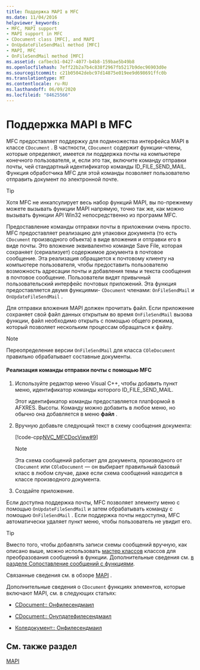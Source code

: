 ```yaml
---
title: Поддержка MAPI в MFC
ms.date: 11/04/2016
helpviewer_keywords:
- MFC, MAPI support
- MAPI support in MFC
- CDocument class [MFC], and MAPI
- OnUpdateFileSendMail method [MFC]
- MAPI, MFC
- OnFileSendMail method [MFC]
ms.assetid: cafbecb1-0427-4077-b4b8-159bae5b49b8
ms.openlocfilehash: 7eff22b2a7b4c838f2967fb5217b9dec96903d0e
ms.sourcegitcommit: c21b05042debc97d14875e019ee9d698691ffc0b
ms.translationtype: MT
ms.contentlocale: ru-RU
ms.lasthandoff: 06/09/2020
ms.locfileid: "84625566"
---
```

# <a name="mapi-support-in-mfc"></a>Поддержка MAPI в MFC

MFC предоставляет поддержку для подмножества интерфейса MAPI в классе `CDocument` . В частности, `CDocument` содержит функции-члены, которые определяют, имеется ли поддержка почты на компьютере конечного пользователя, и, если это так, включите команду отправки почты, чей стандартный идентификатор команды ID_FILE_SEND_MAIL. Функция обработчика MFC для этой команды позволяет пользователю отправить документ по электронной почте.

> [!TIP]
> Хотя MFC не инкапсулирует весь набор функций MAPI, вы по-прежнему можете вызывать функции MAPI напрямую, точно так же, как можно вызывать функции API Win32 непосредственно из программ MFC.

Предоставление команды отправки почты в приложении очень просто. MFC предоставляет реализацию для упаковки документа (то есть `CDocument` производного объекта) в виде вложения и отправки его в виде почты. Это вложение эквивалентно команде Save File, которая сохраняет (сериализует) содержимое документа в почтовое сообщение. Эта реализация обращается к почтовому клиенту на компьютере пользователя, чтобы предоставить пользователю возможность адресации почты и добавления темы и текста сообщения в почтовое сообщение. Пользователи видят привычный пользовательский интерфейс почтовых приложений. Эта функция предоставляется двумя функциями- `CDocument` членами: `OnFileSendMail` и `OnUpdateFileSendMail` .

Для отправки вложения MAPI должен прочитать файл. Если приложение сохраняет свой файл данных открытым во время `OnFileSendMail` вызова функции, файл необходимо открыть с помощью общего режима, который позволяет нескольким процессам обращаться к файлу.

> [!NOTE]
> Переопределение версии `OnFileSendMail` для класса `COleDocument` правильно обрабатывает составные документы.

#### <a name="to-implement-a-send-mail-command-with-mfc"></a>Реализация команды отправки почты с помощью MFC

1. Используйте редактор меню Visual C++, чтобы добавить пункт меню, идентификатор команды которого ID_FILE_SEND_MAIL.

   Этот идентификатор команды предоставляется платформой в AFXRES. Высоты. Команду можно добавить в любое меню, но обычно она добавляется в меню **файл** .

1. Вручную добавьте следующий текст в схему сообщения документа:

   [!code-cpp[NVC_MFCDocView#9](codesnippet/cpp/mapi-support-in-mfc_1.cpp)]

    > [!NOTE]
    >  Эта схема сообщений работает для документа, производного от `CDocument` или `COleDocument` — он выбирает правильный базовый класс в любом случае, даже если схема сообщений находится в классе производного документа.

1. Создайте приложение.

Если доступна поддержка почты, MFC позволяет элементу меню с помощью `OnUpdateFileSendMail` и затем обрабатывать команду с помощью `OnFileSendMail` . Если поддержка почты недоступна, MFC автоматически удаляет пункт меню, чтобы пользователь не увидит его.

> [!TIP]
> Вместо того, чтобы добавлять записи схемы сообщений вручную, как описано выше, можно использовать [мастер классов](reference/mfc-class-wizard.md) классов для преобразования сообщений в функции. Дополнительные сведения см. [в разделе Сопоставление сообщений с функциями](reference/mapping-messages-to-functions.md).

Связанные сведения см. в обзоре [MAPI](mapi.md) .

Дополнительные сведения о `CDocument` функциях элементов, которые включают MAPI, см. в следующих статьях:

- [CDocument:: Онфилесендмаил](reference/cdocument-class.md#onfilesendmail)

- [CDocument:: Онупдатефилесендмаил](reference/cdocument-class.md#onupdatefilesendmail)

- [Коледокумент:: Онфилесендмаил](reference/coledocument-class.md#onfilesendmail)

## <a name="see-also"></a>См. также раздел

[MAPI](mapi.md)
